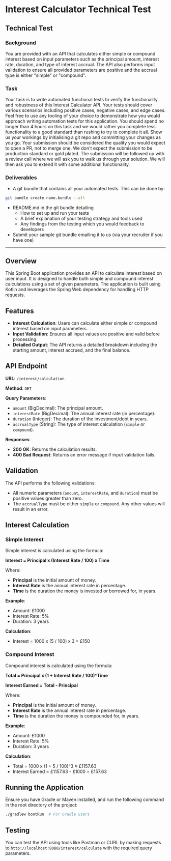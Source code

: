# Interest Calculator Technical Test

## Technical Test

### Background

You are provided with an API that calculates either simple or compound interest based on input parameters such as the
principal amount, interest rate, duration, and type of interest accrual. The API also performs input validation to
ensure all provided parameters are positive and the accrual type is either "simple" or "compound".

### Task

Your task is to write automated functional tests to verify the functionality and robustness of this Interest Calculator
API. Your tests should cover various scenarios including positive cases, negative cases, and edge cases. Feel free to
use any tooling of your choice to demonstrate how you would approach writing automation tests for this application. You
should spend no longer than 4 hours on this task and we would rather you complete less functionality to a good standard
than rushing to try to complete it all. Show us your workings by initialising a git repo and committing your changes as
you go. Your submission should be considered the quality you would expect to open a PR, not to merge one. We don't
expect the submission to be production standard or gold plated. The submission will be followed up with a review call
where we will ask you to walk us through your solution. We will then ask you to extend it with some additional
functionality.

### Deliverables

- A git bundle that contains all your automated tests. This can be done by:

```bash
git bundle create name.bundle --all 
```

- README.md in the git bundle detailing
    - How to set up and run your tests
    - A brief explanation of your testing strategy and tools used
    - Any findings from the testing which you would feedback to developers
- Submit your sample git bundle emailing it to us (via your recruiter if you have one)

---

## Overview

This Spring Boot application provides an API to calculate interest based on user input. It is designed to handle both
simple and compound interest calculations using a set of given parameters. The application is built using Kotlin and
leverages the Spring Web dependency for handling HTTP requests.

## Features

- **Interest Calculation**: Users can calculate either simple or compound interest based on input parameters.
- **Input Validation**: Ensures all input values are positive and valid before processing.
- **Detailed Output**: The API returns a detailed breakdown including the starting amount, interest accrued, and the
  final balance.

## API Endpoint

**URL**: `/interest/calculation`

**Method**: `GET`

**Query Parameters**:

- `amount` (BigDecimal): The principal amount.
- `interestRate` (BigDecimal): The annual interest rate (in percentage).
- `duration` (Integer): The duration of the investment/debt in years.
- `accrualType` (String): The type of interest calculation (`simple` or `compound`).

**Responses**:

- **200 OK**: Returns the calculation results.
- **400 Bad Request**: Returns an error message if input validation fails.

## Validation

The API performs the following validations:

- All numeric parameters (`amount`, `interestRate`, and `duration`) must be positive values greater than zero.
- The `accrualType` must be either `simple` or `compound`. Any other values will result in an error.

## Interest Calculation

### Simple Interest

Simple interest is calculated using the formula:

**Interest = Principal x (Interest Rate / 100) x Time**

Where:

- **Principal** is the initial amount of money.
- **Interest Rate** is the annual interest rate in percentage.
- **Time** is the duration the money is invested or borrowed for, in years.

**Example**:

- Amount: £1000
- Interest Rate: 5%
- Duration: 3 years

**Calculation**:

- Interest = 1000 x (5 / 100) x 3 = £150

### Compound Interest

Compound interest is calculated using the formula:

**Total = Principal x (1 + Interest Rate / 100)^Time**

**Interest Earned = Total - Principal**

Where:

- **Principal** is the initial amount of money.
- **Interest Rate** is the annual interest rate in percentage.
- **Time** is the duration the money is compounded for, in years.

**Example**:

- Amount: £1000
- Interest Rate: 5%
- Duration: 3 years

**Calculation**:

- Total = 1000 x (1 + 5 / 100)^3 ≈ £1157.63
- Interest Earned = £1157.63 - £1000 = £157.63

## Running the Application

Ensure you have Gradle or Maven installed, and run the following command in the root directory of the project:

```bash
./gradlew bootRun  # For Gradle users
```

## Testing

You can test the API using tools like Postman or CURL by making requests to `http://localhost:8080/interest/calculate`
with the required query parameters.

